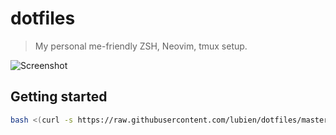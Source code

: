 # dotfiles

> My personal me-friendly ZSH, Neovim, tmux setup.

![Screenshot](https://i.imgur.com/7DyFLTl.png)

## Getting started

```sh
bash <(curl -s https://raw.githubusercontent.com/lubien/dotfiles/master/setup.sh)
```
